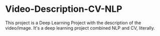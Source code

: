 # Video-Description-CV-NLP
This project is a Deep Learning Project with the description of the video/image. It's a deep learning project combined NLP and CV, literally. 
